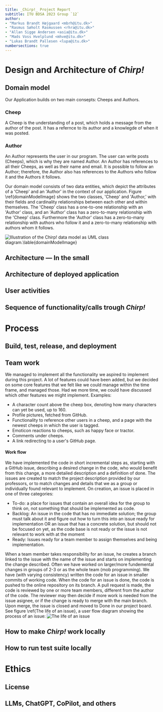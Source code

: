 ```yaml
---
title: _Chirp!_ Project Report
subtitle: ITU BDSA 2023 Group `12`
author:
- "Markus Brandt Højgaard <mbrh@itu.dk>"
- "Rasmus Søholt Rasmussen <rhra@itu.dk>"
- "Allan Sigge Andersen <asia@itu.dk>"
- "Mads Voss Hvelplund <mhve@itu.dk>"
- "Lukas Brandt Pallesen <lupa@itu.dk>"
numbersections: true
---
```


# Design and Architecture of _Chirp!_

## Domain model

Our Application builds on two main consepts: Cheeps and Authors.

### Cheep
A Cheep is the understanding of a post, which holds a message from the author of the post. It has a refernce to its author and a knowlegde of when it was posted.

### Author
An Author represents the user in our program. The user can write posts (Cheeps), which is why they are named Author. An Author has references to all their Cheeps, as well as their name and email. It is possible to follow an Author; therefore, the Author also has references to the Authors who follow it and the Authors it follows.

Our domain model consists of two data entities, which depict the attributes of a 'Cheep' and an 'Author' in the context of our application. Figure \ref{domainModelImage} shows the two classes, 'Cheep' and 'Author,' with their fields and cardinality relationships between each other and within themselves. The 'Cheep' class has a one-to-one relationship with an 'Author' class, and an 'Author' class has a zero-to-many relationship with the 'Cheep' class. Furthermore the 'Author' class has a zero-to-many relationship with authors who follow it and a zero-to-many relationship with authors whom it follows.

![Illustration of the _Chirp!_ data model as UML class diagram.\lable{domainModelImage}](https://raw.githubusercontent.com/ITU-BDSA23-GROUP12/Chirp/main/docs/images/DomainModel.drawio1.png)


## Architecture — In the small

## Architecture of deployed application

## User activities

## Sequence of functionality/calls trough _Chirp!_

# Process

## Build, test, release, and deployment

## Team work
We managed to implement all the functionality we aspired to implement during this project. A lot of features could have been added, but we decided on some core features that we felt like we could manage within the time frame, and managed those. Had we more time, we could have discussed which other features we might implement. 
Examples:
- A character count above the cheep box, denoting how many characters can yet be used, up to 160.
- Profile pictures, fetched from GitHub.
- Functionality to reference other users in a cheep, and a page with the newest cheeps in which the user is tagged.
- Emoticon reactions to cheeps, such as happy face or tractor.
- Comments under cheeps.
- A link redirecting to a user's GitHub page.

#### Work flow
We have implemented the code in short incremental steps as, starting with a GitHub issue, describing a desired change in the code, who would benefit from this change, a more detailed description and a definition of done.
The issues are created to match the project description provided by our professors, or to match changes and details that we as a group or individually found relevant to implement.
On creation, an issue is placed in one of three categories:
- To-do: a place for issues that contain an overall idea for the group to think on, not something that should be implemented as code. 
- Backlog: An issue in the code that has no immediate solution; the group must talk about it and figure out how to turn this into an issue ready for implementation OR an issue that has a concrete solution, but should not be focused on yet, as the code base is not ready or the issue is not relevant to work with at the moment
- Ready: Issues ready for a team member to assign themselves and being implementation.

When a team member takes responsibility for an issue, he creates a branch linked to the issue with the name of the issue and starts on implementing the change described.
Often we have worked on larger/more fundemental changes in groups of 2-3 or as the whole team (mob programming).
We have (with varying consistency) written the code for an issue in smaller commits of working code.
When the code for an issue is done, the code is pushed to the online repository on its branch. A pull request is made, the code is reviewed by one or more team members, different from the author of the code. The reviewer may then decide if more work is needed from the issue asignee, or if the change is ready to merge with the main branch.
Upon merge, the issue is closed and moved to Done in our project board.
See figure \ref{The life of an issue}, a user flow diagram showing the process of an issue:
![The life of an issue](https://github.com/ITU-BDSA23-GROUP12/Chirp/blob/366-process-team-work/docs/images/issue%20process.drawio.png)
## How to make _Chirp!_ work locally

## How to run test suite locally

# Ethics

## License

## LLMs, ChatGPT, CoPilot, and others